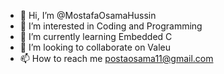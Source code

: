 - 👋 Hi, I’m @MostafaOsamaHussin
- 👀 I’m interested in Coding and Programming
- 🌱 I’m currently learning Embedded C
- 💞️ I’m looking to collaborate on Valeu
- 📫 How to reach me postaosama11@gmail.com

<!---
MostafaOsamaHussin/MostafaOsamaHussin is a ✨ special ✨ repository because its `README.md` (this file) appears on your GitHub profile.
You can click the Preview link to take a look at your changes.
--->

